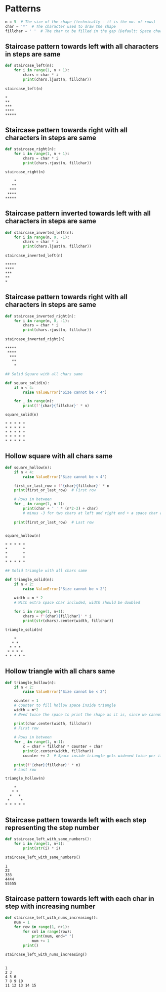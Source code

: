 
# Patterns


```python
n = 5  # The size of the shape (technically - it is the no. of rows)
char = '*'  # The character used to draw the shape
fillchar = ' '  # The char to be filled in the gap (Default: Space char)
```

## Staircase pattern towards left with all characters in steps are same


```python
def staircase_left(n):    
    for i in range(1, n + 1):        
        chars = char * i
        print(chars.ljust(n, fillchar))
        
staircase_left(n)
```

    *    
    **   
    ***  
    **** 
    *****


## Staircase pattern towards right with all characters in steps are same


```python
def staircase_right(n):    
    for i in range(1, n + 1):        
        chars = char * i
        print(chars.rjust(n, fillchar))

staircase_right(n)
```

        *
       **
      ***
     ****
    *****


## Staircase pattern inverted towards left with all characters in steps are same


```python
def staircase_inverted_left(n):    
    for i in range(n, 0, -1):        
        chars = char * i
        print(chars.ljust(n, fillchar))
        
staircase_inverted_left(n)
```

    *****
    **** 
    ***  
    **   
    *    


## Staircase pattern towards right with all characters in steps are same


```python
def staircase_inverted_right(n):    
    for i in range(n, 0, -1):        
        chars = char * i
        print(chars.rjust(n, fillchar))
        
staircase_inverted_right(n)
```

    *****
     ****
      ***
       **
        *



```python
## Solid Square with all chars same
```


```python
def square_solid(n):
    if n < 4:
        raise ValueError('Size cannot be < 4')

    for _ in range(n):
        print(f'{char}{fillchar}' * n)

square_solid(n)
```

    * * * * * 
    * * * * * 
    * * * * * 
    * * * * * 
    * * * * * 


## Hollow square with all chars same


```python
def square_hollow(n):
    if n < 4:
        raise ValueError('Size cannot be < 4')

    first_or_last_row = f'{char}{fillchar}' * n    
    print(first_or_last_row)  # First row

    # Rows in between
    for _ in range(1, n-1):
        print(char + ' ' * (n*2-3) + char)  
        # minus -3 for two chars at left and right end + a space char at R.H.S
    
    print(first_or_last_row)  # Last row

        
square_hollow(n)
```

    * * * * * 
    *       *
    *       *
    *       *
    * * * * * 



```python
## Solid triangle with all chars same
```


```python
def triangle_solid(n):
    if n < 2:
        raise ValueError('Size cannot be < 2')

    width = n * 2  
    # With extra space char included, width should be doubled
    
    for i in range(1, n+1):
        chars = f'{char}{fillchar}' * i
        print(str(chars).center(width, fillchar))

triangle_solid(n)
```

        *     
       * *    
      * * *   
     * * * *  
    * * * * * 


## Hollow triangle with all chars same


```python
def triangle_hollow(n):
    if n < 2:
        raise ValueError('Size cannot be < 2')

    counter = 1  
    # Counter to fill hollow space inside triangle
    width = n*2  
    # Need twice the space to print the shape as it is, since we cannot have a char in b/w two chars below row

    print(char.center(width, fillchar))
    # First row
    
    # Rows in between
    for _ in range(1, n-1):
        c = char + fillchar * counter + char
        print(c.center(width, fillchar))
        counter += 2  # Space inside triangle gets widened twice per iteration
    
    print(f'{char}{fillchar}' * n)
    # Last row

triangle_hollow(n)
```

        *     
       * *    
      *   *   
     *     *  
    * * * * * 


## Staircase pattern towards left with each step representing the step number


```python
def staircase_left_with_same_numbers():
    for i in range(1, n+1):
        print(str(i) * i)

staircase_left_with_same_numbers()

```

    1
    22
    333
    4444
    55555


## Staircase pattern towards left with each char in step with increasing number


```python
def staircase_left_with_nums_increasing():
    num = 1
    for row in range(1, n+1):      
        for col in range(row):
            print(num, end=" ")
            num += 1
        print()
        
staircase_left_with_nums_increasing()
    
```

    1 
    2 3 
    4 5 6 
    7 8 9 10 
    11 12 13 14 15 

